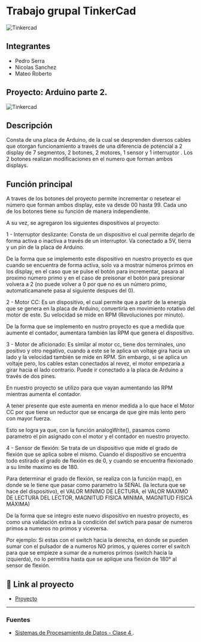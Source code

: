 # Trabajo grupal TinkerCad 
![Tinkercad](./imagenes/ArduinoTinkercad.jpg)


## Integrantes 
- Pedro Serra
- Nicolas Sanchez 
- Mateo Roberto


## Proyecto: Arduino parte 2.
![Tinkercad](./imagenes/CapturaArduino.PNG)


## Descripción
Consta de una placa de Arduino, de la cual se desprenden diversos cables que otorgan funcionamiento a través de una diferencia de potencial a 2 display de 7 segmentos, 2 botones, 2 motores, 1 sensor y 1 interruptor . Los 2 botones realizan modificaciones en el numero que forman ambos displays.

## Función principal
A traves de los botones del proyecto permite incrementar o resetear el número que forman ambos display, este va desde 00 hasta 99. Cada uno de los botones tiene su función de manera independiente. 

A su vez, se agregaron los siguientes dispositivos al proyecto:


1 - Interruptor deslizante: 
Consta de un dispositivo el cual permite dejarlo de forma activa o inactiva a través de un interruptor. Va conectado a 5V, tierra y un pin de la placa de Arduino.

De la forma que se implemento este dispositivo en nuestro proyecto es que cuando se encuentra de forma activa, solo va a mostrar números primos en los display, en el caso que se pulse el botón para incrementar, pasara al proximo número primo y en el caso de preisonar el botón para presionar volvera a 2 (no puede volver a 0 por que no es un número primo, automaticamanete pasa al siguiente despues del 0).

2 - Motor CC: 
Es un dispositivo, el cual permite que a partir de la energía que se genera en la placa de Arduino, convertirla en movimiento rotativo del motor de este. Su velocidad se mide en RPM (Revoluciones por minuto).

De la forma que se implemento en nustro proyecto es que a medida que aumente el contador, aumentara también las RPM que genera el dispositivo.

3 - Motor de aficionado:
Es similar al motor cc, tiene dos terminales, uno positivo y otro negativo, cuando a este se le aplica un voltaje gira hacia un lado y la velocidad también se mide en RPM. Sin embargo, si se aplica un voltaje pero, los cables estan conectados al revez, el motor empezaría a girar hacia el lado contrario. Puede ir conectado a la placa de Arduino a través de dos pines. 

En nuestro proyecto se utilizo para que vayan aumentando las RPM mientras aumenta el contador. 

A tener presente que este aumenta en menor medida a lo que hace el Motor CC por que tiene un reductor que se encarga de que gire más lento pero con mayor fuerza. 

Esto se logra ya que, con la función analogWrite(), pasamos como parametro el pin asignado con el motor y el contador en nuestro proyecto.

4 - Sensor de flexión:
Se trata de un dispositivo que mide el grado de flexión que se aplica sobre el mismo. Cuando el dispositivo se encuentra todo estirado el grado de flexión es de 0, y cuando se encuentra flexionado a su limite maximo es de 180.

Para determinar el grado de flexión, se realiza con la función map(), en donde se le tiene que pasar como parametro la SEÑAL (la lectura que se hace del dispositivo), el VALOR MINIMO DE LECTURA, el VALOR MAXIMO DE LECTURA DEL LECTOR, MAGNITUD FISICA MINIMA, MAGNITUD FISICA MÁXIMA)

De la forma que se integro este nuevo dispositivo en nuestro proyecto, es como una validación extra a la condición del swtich para pasar de numeros primos a numeros no primos y viceversa. 

Por ejemplo:
Si estas con el switch hacia la derecha, en donde se pueden sumar con el pulsador de a numeros NO primos, y quieres correr el switch para que se empieze a sumar de a numeros primos (switch hacia la izquierda), no lo permitira hasta que se aplique una flexión de 180° al sensor de flexión. 

## :robot: Link al proyecto
- [Proyecto](https://www.tinkercad.com/things/dDXRQc7dzjw)

---
### Fuentes
- [Sistemas de Procesamiento de Datos - Clase 4
](https://www.youtube.com/watch?v=_Ry7mtURGDE&t=1755s).
